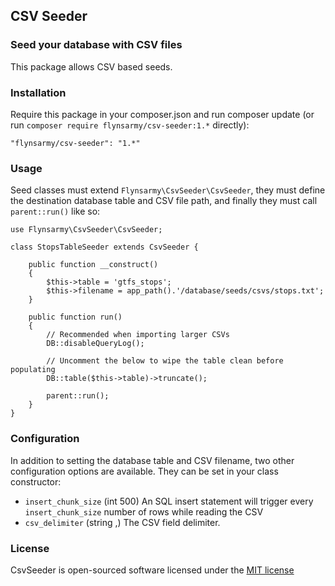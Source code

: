 ## CSV Seeder


### Seed your database with CSV files

This package allows CSV based seeds.


### Installation

Require this package in your composer.json and run composer update (or run `composer require flynsarmy/csv-seeder:1.*` directly):

    "flynsarmy/csv-seeder": "1.*"


### Usage

Seed classes must extend `Flynsarmy\CsvSeeder\CsvSeeder`, they must define the destination database table and CSV file path, and finally they must call `parent::run()` like so:

	use Flynsarmy\CsvSeeder\CsvSeeder;

	class StopsTableSeeder extends CsvSeeder {

		public function __construct()
		{
			$this->table = 'gtfs_stops';
			$this->filename = app_path().'/database/seeds/csvs/stops.txt';
		}

		public function run()
		{
			// Recommended when importing larger CSVs
			DB::disableQueryLog();

			// Uncomment the below to wipe the table clean before populating
			DB::table($this->table)->truncate();

			parent::run();
		}
	}

### Configuration

In addition to setting the database table and CSV filename, two other configuration options are available. They can be set in your class constructor:

 - `insert_chunk_size` (int 500) An SQL insert statement will trigger every `insert_chunk_size` number of rows while reading the CSV
 - `csv_delimiter` (string ,) The CSV field delimiter.

### License

CsvSeeder is open-sourced software licensed under the [MIT license](http://opensource.org/licenses/MIT)